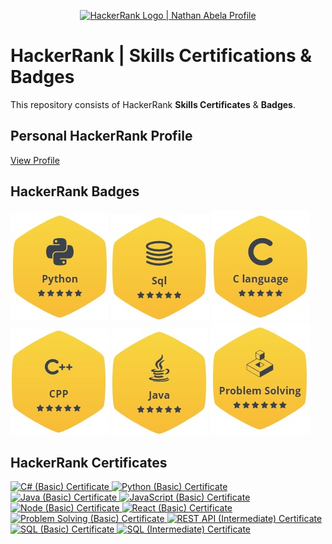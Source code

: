 <p align="center">
    <a href="https://www.hackerrank.com/pb5139">
        <img alt="HackerRank Logo | Nathan Abela Profile" src="https://hrcdn.net/fcore/assets/brand/typemark_60x200-7435b42d20.svg" >
    </a>
</p>

# HackerRank | Skills Certifications & Badges

This repository consists of HackerRank **Skills Certificates** & **Badges**.

## Personal HackerRank Profile

[View Profile](https://www.hackerrank.com/pb5139)

## HackerRank Badges

![Python](/PythonB.jpeg)
![SQL](/SQL.jpeg)
![C Language](/C.jpeg)
![CPP](/CPP.jpeg)
![Java](/Java.jpeg)
![Problem Solving](/Problem.jpeg)

## HackerRank Certificates

<a href="Skills%20Certification/C%23%20(Basic)%20Certificate.png">
    <img src="Badges/c%23_basic_skill.png" alt="C# (Basic) Certificate"/>
</a>
<a href="Skills%20Certification/Python%20(Basic)%20Certificate.png">
    <img src="Badges/python_basic_skill.png" alt="Python (Basic) Certificate"/>
</a>
<a href="Skills%20Certification/Java%20(Basic)%20Certificate.png">
    <img src="Badges/java_basic_skill.png" alt="Java (Basic) Certificate"/>
</a>
<a href="Skills%20Certification/JavaScript%20(Basic)%20Certificate.png">
    <img src="Badges/javascript_basic_skill.png" alt="JavaScript (Basic) Certificate"/>
</a>
<a href="Skills%20Certification/Node%20(Basic)%20Certificate.png">
    <img src="Badges/node_basic_skill.png" alt="Node (Basic) Certificate"/>
</a>
<a href="Skills%20Certification/React%20(Basic)%20Certificate.png">
    <img src="Badges/react_basic_skill.png" alt="React (Basic) Certificate"/>
</a>
<a href="Skills%20Certification/Problem%20Solving%20(Basic)%20Certificate.png">
    <img src="Badges/problem_solving_basic_skill.png" alt="Problem Solving (Basic) Certificate"/>
</a>
<a href="Skills%20Certification/REST%20API%20(Intermediate).png">
    <img src="Badges/rest_api_intermediate_skill.png" alt="REST API (Intermediate) Certificate"/>
</a>
<a href="Skills%20Certification/SQL%20(Basic)%20Certificate.png">
    <img src="Badges/sql_basic_skill.png" alt="SQL (Basic) Certificate"/>
</a>
<a href="Skills%20Certification/SQL%20(Intermediate)%20Certificate.png">
    <img src="Badges/sql_intermediate_skill.png" alt="SQL (Intermediate) Certificate"/>
</a>

